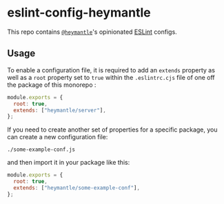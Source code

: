 # eslint-config-heymantle

This repo contains [`@heymantle`]'s opinionated [ESLint] configs.

## Usage

To enable a configuration file, it is required to add an `extends` property as well as a `root` property set to `true` within the `.eslintrc.cjs` file of one off the package of this monorepo :

```javascript
module.exports = {
  root: true,
  extends: ["heymantle/server"],
};
```

If you need to create another set of properties for a specific package, you can create a new configuration file:

```
./some-example-conf.js
```

and then import it in your package like this:

```javascript
module.exports = {
  root: true,
  extends: ["heymantle/some-example-conf"],
};
```

[`@heymantle`]: https://github.com/aurelienbobenrieth
[ESLint]: https://eslint.org
